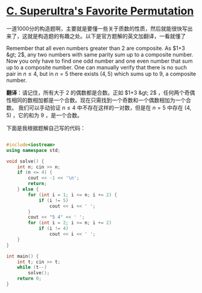 # [C. Superultra's Favorite Permutation](https://codeforces.com/contest/2037/problem/C)

一道1000分的构造题啊，主要就是要懂一些关于质数的性质，然后就能很快写出来了，这就是构造题的有趣之处。以下是官方题解的英文加翻译，一看就懂了

Remember that all even numbers greater than $2$ are composite. As $1+3 &gt; 2$, any two numbers with same parity sum up to a composite number. 
Now you only have to find one odd number and one even number that sum up to a composite number. One can manually verify that there is no such pair in $n \leq 4$, 
but in $n=5$ there exists $(4,5)$ which sums up to $9$, a composite number.

**翻译**：请记住，所有大于 $2$ 的偶数都是合数。正如 $1+3 &gt; 2$ ，任何两个奇偶性相同的数相加都是一个合数。现在只需找到一个奇数和一个偶数相加为一个合数。
我们可以手动验证 $n \leq 4$ 中不存在这样的一对数，但是在 $n=5$ 中存在 $(4,5)$ ，它的和为 $9$ ，是一个合数。

下面是我根据题解自己写的代码：

```cpp

#include<iostream>
using namespace std;

void solve() {
    int n; cin >> n;
    if (n <= 4) {
        cout << -1 << '\n';
        return;
    } else {
        for (int i = 1; i <= n; i += 2) {
            if (i != 5)
                cout << i << ' ';
        }
        cout << "5 4" << ' ';
        for (int i = 2; i <= n; i += 2)
            if (i != 4)
                cout << i << ' ';
    }
}

int main() {
    int t; cin >> t;
    while (t--)
        solve();
    return 0;
}
```
